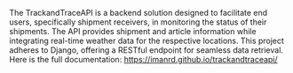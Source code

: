 The TrackandTraceAPI is a backend solution designed to facilitate end users, specifically shipment receivers, in monitoring the status of their shipments. The API provides shipment and article information while integrating real-time weather data for the respective locations. This project adheres to Django, offering a RESTful endpoint for seamless data retrieval.
Here is the full documentation: https://imanrd.github.io/trackandtraceapi/
